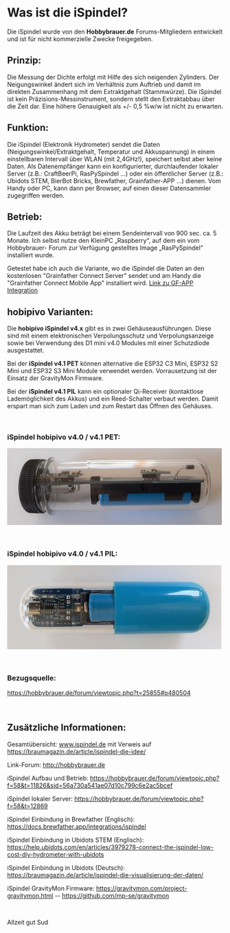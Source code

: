 # Was ist die iSpindel?

Die iSpindel wurde von den **Hobbybrauer.de** Forums-Mitgliedern entwickelt und ist für nicht kommerzielle Zwecke freigegeben.

## Prinzip:

Die Messung der Dichte erfolgt mit Hilfe des sich neigenden Zylinders. Der Neigungswinkel ändert sich im Verhältnis zum Auftrieb und damit im direkten Zusammenhang mit dem 
Extraktgehalt (Stammwürze). Die iSpindel ist kein Präzisions-Messinstrument, sondern stellt den Extraktabbau über die Zeit dar. Eine höhere Genauigkeit als +/- 0,5 %w/w ist
nicht zu erwarten.

## Funktion:

Die iSpindel (Elektronik Hydrometer) sendet die Daten (Neigungswinkel/Extraktgehalt, Temperatur und Akkuspannung) in einem einstellbaren Intervall über WLAN (mit 2,4GHz!), speichert selbst
aber keine Daten. Als Datenempfänger kann ein konfigurierter, durchlaufender lokaler Server (z.B.: CraftBeerPi, RasPySpindel …) oder ein öffentlicher Server (z.B.: Ubidots STEM, BierBot Bricks, Brewfather, Grainfather-APP ...) dienen. Vom Handy oder PC, kann dann per Browser, auf einen dieser Datensammler zugegriffen werden.

## Betrieb:

Die Laufzeit des Akku beträgt bei einem Sendeintervall von 900 sec. ca. 5 Monate. 
Ich selbst nutze den KleinPC „Raspberry“, auf dem ein vom Hobbybrauer- Forum zur Verfügung gestelltes Image „RasPySpindel“ installiert wurde.
 
Getestet habe ich auch die Variante, wo die iSpindel die Daten an den kostenlosen "Grainfather Connect Server" sendet und am Handy die "Grainfather Connect Mobile App" installiert wird. [Link zu GF-APP Integration](https://github.com/hobipivo/iSpindel/blob/main/iSpindel_GF-APP_Integration.md)

## hobipivo Varianten:

Die **hobipivo iSpindel v4.x** gibt es in zwei Gehäuseausführungen. Diese sind mit einem elektronischen Verpolungsschutz und Verpolungsanzeige sowie bei Verwendung des D1 mini v4.0 Modules mit einer Schutzdiode ausgestattet.

Bei der **iSpindel v4.1 PET** können alternative die ESP32 C3 Mini, ESP32 S2 Mini und ESP32 S3 Mini Module verwendet werden. Vorrausetzung ist der Einsatz der GravityMon Firmware.

Bei der **iSpindel v4.1 PIL** kann ein optionaler Qi-Receiver (kontaktlose Lademöglichkeit des Akkus) und ein Reed-Schalter verbaut werden. Damit erspart man sich zum Laden und zum Restart das Öffnen des Gehäuses. 
 
&nbsp;
### iSpindel hobipivo v4.0 / v4.1 PET:

![Text](https://github.com/hobipivo/iSpindel/blob/main/-img/iSpindel_hobipivo-v4.0-PET-500.jpg "Bild")

&nbsp;
### iSpindel hobipivo v4.0 / v4.1 PIL:

![Text](https://github.com/hobipivo/iSpindel/blob/main/-img/iSpindel_hobipivo-v4.0-PIL-500.jpg "Bild")

&nbsp;
### Bezugsquelle:
https://hobbybrauer.de/forum/viewtopic.php?t=25855#p480504

&nbsp;

## Zusätzliche Informationen:

Gesamtübersicht:
www.ispindel.de mit Verweis auf https://braumagazin.de/article/ispindel-die-idee/

Link-Forum:
http://hobbybrauer.de

iSpindel Aufbau und Betrieb:
https://hobbybrauer.de/forum/viewtopic.php?f=58&t=11826&sid=56a730a541ae07d10c799c6e2ac5bcef

iSpindel lokaler Server:
https://hobbybrauer.de/forum/viewtopic.php?f=58&t=12869

iSpindel Einbindung in Brewfather (Englisch):
https://docs.brewfather.app/integrations/ispindel

iSpindel Einbindung in Ubidots STEM (Englisch):
https://help.ubidots.com/en/articles/3979278-connect-the-ispindel-low-cost-diy-hydrometer-with-ubidots

iSpindel Einbindung in Ubidots (Deutsch):
https://braumagazin.de/article/ispindel-die-visualisierung-der-daten/

iSpindel GravityMon Firmware:
https://gravitymon.com/project-gravitymon.html -- 
https://github.com/mp-se/gravitymon

&nbsp;

Allzeit gut Sud

